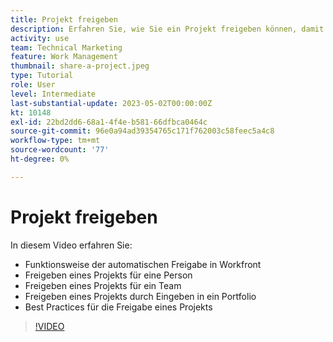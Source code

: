 ```yaml
---
title: Projekt freigeben
description: Erfahren Sie, wie Sie ein Projekt freigeben können, damit Interessengruppen und andere, die an dem Projekt interessiert sind, Einblick in die geleistete Arbeit erhalten können. Verwenden Sie dazu [!DNL  Workfront].
activity: use
team: Technical Marketing
feature: Work Management
thumbnail: share-a-project.jpeg
type: Tutorial
role: User
level: Intermediate
last-substantial-update: 2023-05-02T00:00:00Z
kt: 10148
exl-id: 22bd2dd6-68a1-4f4e-b581-66dfbca0464c
source-git-commit: 96e0a94ad39354765c171f762003c58feec5a4c8
workflow-type: tm+mt
source-wordcount: '77'
ht-degree: 0%

---
```


# Projekt freigeben

In diesem Video erfahren Sie:

* Funktionsweise der automatischen Freigabe in Workfront
* Freigeben eines Projekts für eine Person
* Freigeben eines Projekts für ein Team
* Freigeben eines Projekts durch Eingeben in ein Portfolio
* Best Practices für die Freigabe eines Projekts

>[!VIDEO](https://video.tv.adobe.com/v/3418904/?quality=12&learn=on)

